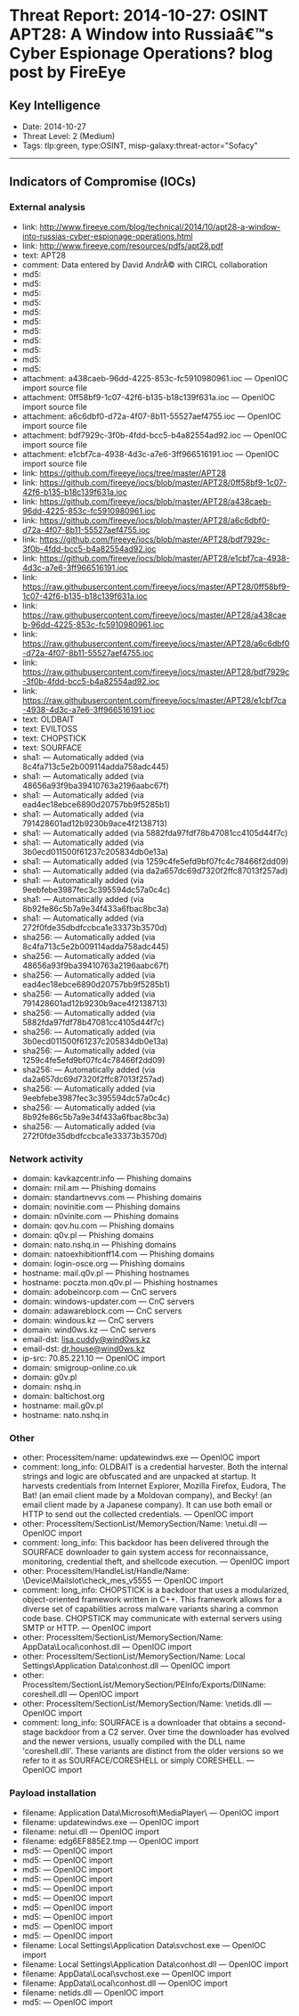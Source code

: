 # Threat Report: 2014-10-27: OSINT APT28: A Window into Russiaâ€™s Cyber Espionage Operations? blog post by FireEye


## Key Intelligence
* Date: 2014-10-27
* Threat Level: 2 (Medium)
* Tags: tlp:green, type:OSINT, misp-galaxy:threat-actor="Sofacy"

---

## Indicators of Compromise (IOCs)
### External analysis
* link: http://www.fireeye.com/blog/technical/2014/10/apt28-a-window-into-russias-cyber-espionage-operations.html
* link: http://www.fireeye.com/resources/pdfs/apt28.pdf
* text: APT28
* comment: Data entered by David AndrÃ© with CIRCL collaboration
* md5: <md5>
* md5: <md5>
* md5: <md5>
* md5: <md5>
* md5: <md5>
* md5: <md5>
* md5: <md5>
* md5: <md5>
* md5: <md5>
* md5: <md5>
* md5: <md5>
* attachment: a438caeb-96dd-4225-853c-fc5910980961.ioc — OpenIOC import source file
* attachment: 0ff58bf9-1c07-42f6-b135-b18c139f631a.ioc — OpenIOC import source file
* attachment: a6c6dbf0-d72a-4f07-8b11-55527aef4755.ioc — OpenIOC import source file
* attachment: bdf7929c-3f0b-4fdd-bcc5-b4a82554ad92.ioc — OpenIOC import source file
* attachment: e1cbf7ca-4938-4d3c-a7e6-3ff966516191.ioc — OpenIOC import source file
* link: https://github.com/fireeye/iocs/tree/master/APT28
* link: https://github.com/fireeye/iocs/blob/master/APT28/0ff58bf9-1c07-42f6-b135-b18c139f631a.ioc
* link: https://github.com/fireeye/iocs/blob/master/APT28/a438caeb-96dd-4225-853c-fc5910980961.ioc
* link: https://github.com/fireeye/iocs/blob/master/APT28/a6c6dbf0-d72a-4f07-8b11-55527aef4755.ioc
* link: https://github.com/fireeye/iocs/blob/master/APT28/bdf7929c-3f0b-4fdd-bcc5-b4a82554ad92.ioc
* link: https://github.com/fireeye/iocs/blob/master/APT28/e1cbf7ca-4938-4d3c-a7e6-3ff966516191.ioc
* link: https://raw.githubusercontent.com/fireeye/iocs/master/APT28/0ff58bf9-1c07-42f6-b135-b18c139f631a.ioc
* link: https://raw.githubusercontent.com/fireeye/iocs/master/APT28/a438caeb-96dd-4225-853c-fc5910980961.ioc
* link: https://raw.githubusercontent.com/fireeye/iocs/master/APT28/a6c6dbf0-d72a-4f07-8b11-55527aef4755.ioc
* link: https://raw.githubusercontent.com/fireeye/iocs/master/APT28/bdf7929c-3f0b-4fdd-bcc5-b4a82554ad92.ioc
* link: https://raw.githubusercontent.com/fireeye/iocs/master/APT28/e1cbf7ca-4938-4d3c-a7e6-3ff966516191.ioc
* text: OLDBAIT
* text: EVILTOSS
* text: CHOPSTICK
* text: SOURFACE
* sha1: <sha1> — Automatically added (via 8c4fa713c5e2b009114adda758adc445)
* sha1: <sha1> — Automatically added (via 48656a93f9ba39410763a2196aabc67f)
* sha1: <sha1> — Automatically added (via ead4ec18ebce6890d20757bb9f5285b1)
* sha1: <sha1> — Automatically added (via 791428601ad12b9230b9ace4f2138713)
* sha1: <sha1> — Automatically added (via 5882fda97fdf78b47081cc4105d44f7c)
* sha1: <sha1> — Automatically added (via 3b0ecd011500f61237c205834db0e13a)
* sha1: <sha1> — Automatically added (via 1259c4fe5efd9bf07fc4c78466f2dd09)
* sha1: <sha1> — Automatically added (via da2a657dc69d7320f2ffc87013f257ad)
* sha1: <sha1> — Automatically added (via 9eebfebe3987fec3c395594dc57a0c4c)
* sha1: <sha1> — Automatically added (via 8b92fe86c5b7a9e34f433a6fbac8bc3a)
* sha1: <sha1> — Automatically added (via 272f0fde35dbdfccbca1e33373b3570d)
* sha256: <sha256> — Automatically added (via 8c4fa713c5e2b009114adda758adc445)
* sha256: <sha256> — Automatically added (via 48656a93f9ba39410763a2196aabc67f)
* sha256: <sha256> — Automatically added (via ead4ec18ebce6890d20757bb9f5285b1)
* sha256: <sha256> — Automatically added (via 791428601ad12b9230b9ace4f2138713)
* sha256: <sha256> — Automatically added (via 5882fda97fdf78b47081cc4105d44f7c)
* sha256: <sha256> — Automatically added (via 3b0ecd011500f61237c205834db0e13a)
* sha256: <sha256> — Automatically added (via 1259c4fe5efd9bf07fc4c78466f2dd09)
* sha256: <sha256> — Automatically added (via da2a657dc69d7320f2ffc87013f257ad)
* sha256: <sha256> — Automatically added (via 9eebfebe3987fec3c395594dc57a0c4c)
* sha256: <sha256> — Automatically added (via 8b92fe86c5b7a9e34f433a6fbac8bc3a)
* sha256: <sha256> — Automatically added (via 272f0fde35dbdfccbca1e33373b3570d)

### Network activity
* domain: kavkazcentr.info — Phishing domains
* domain: rnil.am — Phishing domains
* domain: standartnevvs.com — Phishing domains
* domain: novinitie.com — Phishing domains
* domain: n0vinite.com — Phishing domains
* domain: qov.hu.com — Phishing domains
* domain: q0v.pl — Phishing domains
* domain: nato.nshq.in — Phishing domains
* domain: natoexhibitionff14.com — Phishing domains
* domain: login-osce.org — Phishing domains
* hostname: mail.q0v.pl — Phishing hostnames
* hostname: poczta.mon.q0v.pl — Phishing hostnames
* domain: adobeincorp.com — CnC servers
* domain: windows-updater.com — CnC servers
* domain: adawareblock.com — CnC servers
* domain: windous.kz — CnC servers
* domain: wind0ws.kz — CnC servers
* email-dst: lisa.cuddy@wind0ws.kz
* email-dst: dr.house@wind0ws.kz
* ip-src: 70.85.221.10 — OpenIOC import
* domain: smigroup-online.co.uk
* domain: g0v.pl
* domain: nshq.in
* domain: baltichost.org
* hostname: mail.g0v.pl
* hostname: nato.nshq.in

### Other
* other: ProcessItem/name: updatewindws.exe — OpenIOC import
* comment: long_info: OLDBAIT is a credential harvester. Both the internal strings and logic are obfuscated and are unpacked at startup. It harvests credentials from Internet Explorer, Mozilla Firefox, Eudora, The Bat! (an email client made by a Moldovan company), and Becky! (an email client made by a Japanese company).  It can use both email or HTTP to send out the collected credentials. — OpenIOC import
* other: ProcessItem/SectionList/MemorySection/Name: \netui.dll — OpenIOC import
* comment: long_info: This backdoor has been delivered through the SOURFACE downloader to gain system access for reconnaissance, monitoring, credential theft, and shellcode execution. — OpenIOC import
* other: ProcessItem/HandleList/Handle/Name: \Device\Mailslot\check_mes_v5555 — OpenIOC import
* comment: long_info: CHOPSTICK is a backdoor that uses a modularized, object-oriented framework written in C++. This framework allows for a diverse set of capabilities across malware variants sharing a common code base.  CHOPSTICK may communicate with external servers using SMTP or HTTP. — OpenIOC import
* other: ProcessItem/SectionList/MemorySection/Name: AppData\Local\conhost.dll — OpenIOC import
* other: ProcessItem/SectionList/MemorySection/Name: Local Settings\Application Data\conhost.dll — OpenIOC import
* other: ProcessItem/SectionList/MemorySection/PEInfo/Exports/DllName: coreshell.dll — OpenIOC import
* other: ProcessItem/SectionList/MemorySection/Name: \netids.dll — OpenIOC import
* comment: long_info: SOURFACE is a downloader that obtains a second-stage backdoor from a C2 server.  Over time the downloader has evolved and the newer versions, usually compiled with the DLL name 'coreshell.dll'.  These variants are distinct from the older versions so we refer to it as SOURFACE/CORESHELL or simply CORESHELL. — OpenIOC import

### Payload installation
* filename: Application Data\Microsoft\MediaPlayer\ — OpenIOC import
* filename: updatewindws.exe — OpenIOC import
* filename: netui.dll — OpenIOC import
* filename: edg6EF885E2.tmp — OpenIOC import
* md5: <md5> — OpenIOC import
* md5: <md5> — OpenIOC import
* md5: <md5> — OpenIOC import
* md5: <md5> — OpenIOC import
* md5: <md5> — OpenIOC import
* md5: <md5> — OpenIOC import
* md5: <md5> — OpenIOC import
* md5: <md5> — OpenIOC import
* md5: <md5> — OpenIOC import
* md5: <md5> — OpenIOC import
* filename: Local Settings\Application Data\svchost.exe — OpenIOC import
* filename: Local Settings\Application Data\conhost.dll — OpenIOC import
* filename: AppData\Local\svchost.exe — OpenIOC import
* filename: AppData\Local\conhost.dll — OpenIOC import
* filename: netids.dll — OpenIOC import
* md5: <md5> — OpenIOC import
